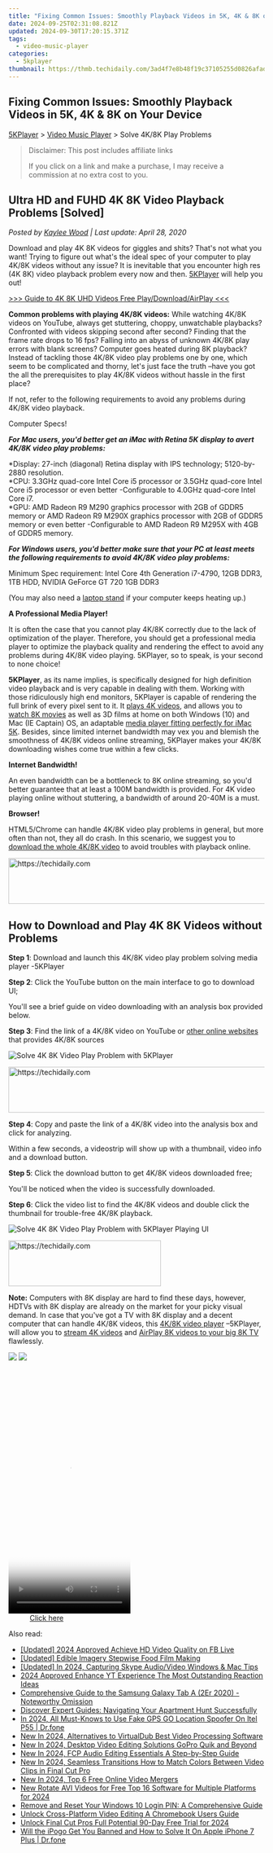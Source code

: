 ```yaml
---
title: "Fixing Common Issues: Smoothly Playback Videos in 5K, 4K & 8K on Your Device"
date: 2024-09-25T02:31:08.821Z
updated: 2024-09-30T17:20:15.371Z
tags:
  - video-music-player
categories:
  - 5kplayer
thumbnail: https://thmb.techidaily.com/3ad4f7e8b48f19c37105255d0826afad52f6608bef33c5c37cef1bfce8aa66b0.jpeg
---
```


## Fixing Common Issues: Smoothly Playback Videos in 5K, 4K & 8K on Your Device

[5KPlayer](https://tools.techidaily.com/5kplayer/products/) \> [Video Music Player](https://tools.techidaily.com/5kplayer/video-music-player/) \> Solve 4K/8K Play Problems

>  Disclaimer: This post includes affiliate links
>
>  If you click on a link and make a purchase, I may receive a commission at no extra cost to you.
>

## Ultra HD and FUHD 4K 8K Video Playback Problems \[Solved\]

 _Posted by [Kaylee Wood](https://www.quora.com/profile/Amanda-Hu-21) | Last update: April 28, 2020_

Download and play 4K 8K videos for giggles and shits? That's not what you want! Trying to figure out what's the ideal spec of your computer to play 4K/8K videos without any issue? It is inevitable that you encounter high res (4K 8K) video playback problem every now and then. [5KPlayer](https://tools.techidaily.com/5kplayer/products/) will help you out!

[\>>> Guide to 4K 8K UHD Videos Free Play/Download/AirPlay <<<](https://tools.techidaily.com/5kplayer/video-music-player/)

**Common problems with playing 4K/8K videos:** While watching 4K/8K videos on YouTube, always get stuttering, choppy, unwatchable playbacks? Confronted with videos skipping second after second? Finding that the frame rate drops to 16 fps? Falling into an abyss of unknown 4K/8K play errors with blank screens? Computer goes heated during 8K playback? Instead of tackling those 4K/8K video play problems one by one, which seem to be complicated and thorny, let's just face the truth –have you got the all the prerequisites to play 4K/8K videos without hassle in the first place? 

If not, refer to the following requirements to avoid any problems during 4K/8K video playback.

Computer Specs!

**_For Mac users, you'd better get an iMac with Retina 5K display to avert 4K/8K video play problems:_** 

\*Display: 27-inch (diagonal) Retina display with IPS technology; 5120-by-2880 resolution.   
 \*CPU: 3.3GHz quad-core Intel Core i5 processor or 3.5GHz quad-core Intel Core i5 processor or even better -Configurable to 4.0GHz quad-core Intel Core i7.  
 \*GPU: AMD Radeon R9 M290 graphics processor with 2GB of GDDR5 memory or AMD Radeon R9 M290X graphics processor with 2GB of GDDR5 memory or even better -Configurable to AMD Radeon R9 M295X with 4GB of GDDR5 memory.

**_For Windows users, you'd better make sure that your PC at least meets the following requirements to avoid 4K/8K video play problems:_**

Minimum Spec requirement: Intel Core 4th Generation i7-4790, 12GB DDR3, 1TB HDD, NVIDIA GeForce GT 720 1GB DDR3

(You may also need a [laptop stand](https://wfhadviser.com/product-reviews/best-laptop-stands-for-desks/) if your computer keeps heating up.)

**A Professional Media Player!** 

It is often the case that you cannot play 4K/8K correctly due to the lack of optimization of the player. Therefore, you should get a professional media player to optimize the playback quality and rendering the effect to avoid any problems during 4K/8K video playing. 5KPlayer, so to speak, is your second to none choice!

**5KPlayer**, as its name implies, is specifically designed for high definition video playback and is very capable in dealing with them. Working with those ridiculously high end monitors, 5KPlayer is capable of rendering the full brink of every pixel sent to it. It [plays 4K videos](https://tools.techidaily.com/5kplayer/video-music-player/), and allows you to [watch 8K movies](https://tools.techidaily.com/5kplayer/video-music-player/) as well as 3D films at home on both Windows (10) and Mac (IE Captain) OS, an adaptable [media player fitting perfectly for iMac 5K](https://tools.techidaily.com/5kplayer/5k-player/). Besides, since limited internet bandwidth may vex you and blemish the smoothness of 4K/8K videos online streaming, 5KPlayer makes your 4K/8K downloading wishes come true within a few clicks. 

**Internet Bandwidth!**

An even bandwidth can be a bottleneck to 8K online streaming, so you'd better guarantee that at least a 100M bandwidth is provided. For 4K video playing online without stuttering, a bandwidth of around 20-40M is a must.

**Browser!**

HTML5/Chrome can handle 4K/8K video play problems in general, but more often than not, they all do crash. In this scenario, we suggest you to [download the whole 4K/8K video](https://tools.techidaily.com/5kplayer/youtube-download/) to avoid troubles with playback online.

<!-- affiliate ads begin -->
<a href="https://homestyler.sjv.io/c/5597632/1943647/22993" target="_top" id="1943647">
  <img src="//a.impactradius-go.com/display-ad/22993-1943647" border="0" alt="https://techidaily.com" width="728" height="90"/>
</a>
<img height="0" width="0" src="https://homestyler.sjv.io/i/5597632/1943647/22993" style="position:absolute;visibility:hidden;" border="0" />
<!-- affiliate ads end -->

## How to Download and Play 4K 8K Videos without Problems

**Step 1**: Download and launch this 4K/8K video play problem solving media player -5KPlayer

**Step 2**: Click the YouTube button on the main interface to go to download UI;

You'll see a brief guide on video downloading with an analysis box provided below.

**Step 3**: Find the link of a 4K/8K video on YouTube or [other online websites](https://tools.techidaily.com/5kplayer/youtube-download/) that provides 4K/8K sources

![Solve 4K 8K Video Play Problem with 5KPlayer](https://www.5kplayer.com/video-music-player/img/download-8k-movies.jpg) 

<!-- affiliate ads begin -->
<a href="https://appsumo.8odi.net/c/5597632/2075476/7443" target="_top" id="2075476">
  <img src="//a.impactradius-go.com/display-ad/7443-2075476" border="0" alt="https://techidaily.com" width="728" height="90"/>
</a>
<img height="0" width="0" src="https://appsumo.8odi.net/i/5597632/2075476/7443" style="position:absolute;visibility:hidden;" border="0" />
<!-- affiliate ads end -->

**Step 4**: Copy and paste the link of a 4K/8K video into the analysis box and click for analyzing.

Within a few seconds, a videostrip will show up with a thumbnail, video info and a download button.

**Step 5**: Click the download button to get 4K/8K videos downloaded free;

You'll be noticed when the video is successfully downloaded.

**Step 6**: Click the video list to find the 4K/8K videos and double click the thumbnail for trouble-free 4K/8K playback. 

![Solve 4K 8K Video Play Problem with 5KPlayer Playing UI](https://www.5kplayer.com/video-music-player/img/play-8k-movies-on-mac.jpg)

<!-- affiliate ads begin -->
<a href="https://aligracehair.sjv.io/c/5597632/2036481/19272" target="_top" id="2036481">
  <img src="//a.impactradius-go.com/display-ad/19272-2036481" border="0" alt="https://techidaily.com" width="300" height="90"/>
</a>
<img height="0" width="0" src="https://aligracehair.sjv.io/i/5597632/2036481/19272" style="position:absolute;visibility:hidden;" border="0" />
<!-- affiliate ads end -->

**Note:** Computers with 8K display are hard to find these days, however, HDTVs with 8K display are already on the market for your picky visual demand. In case that you've got a TV with 8K display and a decent computer that can handle 4K/8K videos, this [4K/8K video player](https://tools.techidaily.com/5kplayer/video-music-player/) –5KPlayer, will allow you to [stream 4K videos](https://tools.techidaily.com/5kplayer/airplay/) and [AirPlay 8K videos to your big 8K TV](https://tools.techidaily.com/5kplayer/airplay/) flawlessly. 

[![](https://www.5kplayer.com/video-music-player/../button/freedownwhitewin.png)](https://tools.techidaily.com/5kplayer/products/) [![](https://www.5kplayer.com/video-music-player/../button/freedownbackmac.png)](https://tools.techidaily.com/5kplayer/products/)

<!-- affiliate ads begin -->
<span id="1770544">
					<video width="240" height="480" style="cursor:pointer"
           poster="//a.impactradius-go.com/display-clicktoplayimage/1770544.png"
           onclick="if(!this.playClicked){this.play();this.setAttribute('controls',true);this.playClicked=true;}">
	   <source src="//a.impactradius-go.com/display-ad/20702-1770544">
	   <img src="//a.impactradius-go.com/display-clicktoplayimage/1770544.png" style="border: none; height: 100%; width: 100%; object-fit: contain">
	</video>
	<div style="width:150px;text-align:center"><a href="javascript:window.open(decodeURIComponent('https%3A%2F%2Ftokenmetrics.sjv.io%2Fc%2F5597632%2F1770544%2F20702'), '_blank');void(0);">Click here</a></div>
</span>
<img height="0" width="0" src="https://imp.pxf.io/i/5597632/1770544/20702" style="position:absolute;visibility:hidden;" border="0" />
<!-- affiliate ads end -->

<ins class="adsbygoogle"
     style="display:block"
     data-ad-format="autorelaxed"
     data-ad-client="ca-pub-7571918770474297"
     data-ad-slot="1223367746"></ins>

<ins class="adsbygoogle"
     style="display:block"
     data-ad-client="ca-pub-7571918770474297"
     data-ad-slot="8358498916"
     data-ad-format="auto"
     data-full-width-responsive="true"></ins>

<span class="atpl-alsoreadstyle">Also read:</span>
<div><ul>
<li><a href="https://facebook-video-content.techidaily.com/updated-2024-approved-achieve-hd-video-quality-on-fb-live/"><u>[Updated] 2024 Approved Achieve HD Video Quality on FB Live</u></a></li>
<li><a href="https://youtube-zero.techidaily.com/ed-edible-imagery-stepwise-food-film-making/"><u>[Updated] Edible Imagery Stepwise Food Film Making</u></a></li>
<li><a href="https://screen-recording.techidaily.com/updated-in-2024-capturing-skype-audiovideo-windows-and-mac-tips/"><u>[Updated] In 2024, Capturing Skype Audio/Video Windows & Mac Tips</u></a></li>
<li><a href="https://youtube-videos.techidaily.com/2024-approved-enhance-yt-experience-the-most-outstanding-reaction-ideas/"><u>2024 Approved Enhance YT Experience The Most Outstanding Reaction Ideas</u></a></li>
<li><a href="https://buynow-reviews.techidaily.com/comprehensive-guide-to-the-samsung-galaxy-tab-a-2er-2020-noteworthy-omission/"><u>Comprehensive Guide to the Samsung Galaxy Tab A (2Er 2020) - Noteworthy Omission</u></a></li>
<li><a href="https://techno-recovery.techidaily.com/discover-expert-guides-navigating-your-apartment-hunt-successfully/"><u>Discover Expert Guides: Navigating Your Apartment Hunt Successfully</u></a></li>
<li><a href="https://change-location.techidaily.com/in-2024-all-must-knows-to-use-fake-gps-go-location-spoofer-on-itel-p55-drfone-by-drfone-virtual-android/"><u>In 2024, All Must-Knows to Use Fake GPS GO Location Spoofer On Itel P55 | Dr.fone</u></a></li>
<li><a href="https://video-creation-software.techidaily.com/new-in-2024-alternatives-to-virtualdub-best-video-processing-software/"><u>New In 2024, Alternatives to VirtualDub Best Video Processing Software</u></a></li>
<li><a href="https://video-creation-software.techidaily.com/new-in-2024-desktop-video-editing-solutions-gopro-quik-and-beyond/"><u>New In 2024, Desktop Video Editing Solutions GoPro Quik and Beyond</u></a></li>
<li><a href="https://video-creation-software.techidaily.com/new-in-2024-fcp-audio-editing-essentials-a-step-by-step-guide/"><u>New In 2024, FCP Audio Editing Essentials A Step-by-Step Guide</u></a></li>
<li><a href="https://video-creation-software.techidaily.com/new-in-2024-seamless-transitions-how-to-match-colors-between-video-clips-in-final-cut-pro/"><u>New In 2024, Seamless Transitions How to Match Colors Between Video Clips in Final Cut Pro</u></a></li>
<li><a href="https://video-creation-software.techidaily.com/new-in-2024-top-6-free-online-video-mergers/"><u>New In 2024, Top 6 Free Online Video Mergers</u></a></li>
<li><a href="https://video-creation-software.techidaily.com/new-rotate-avi-videos-for-free-top-16-software-for-multiple-platforms-for-2024/"><u>New Rotate AVI Videos for Free Top 16 Software for Multiple Platforms for 2024</u></a></li>
<li><a href="https://techtrends.techidaily.com/remove-and-reset-your-windows-10-login-pin-a-comprehensive-guide/"><u>Remove and Reset Your Windows 10 Login PIN: A Comprehensive Guide</u></a></li>
<li><a href="https://video-creation-software.techidaily.com/unlock-cross-platform-video-editing-a-chromebook-users-guide/"><u>Unlock Cross-Platform Video Editing A Chromebook Users Guide</u></a></li>
<li><a href="https://video-creation-software.techidaily.com/unlock-final-cut-pros-full-potential-90-day-free-trial-for-2024/"><u>Unlock Final Cut Pros Full Potential 90-Day Free Trial for 2024</u></a></li>
<li><a href="https://fake-location.techidaily.com/will-the-ipogo-get-you-banned-and-how-to-solve-it-on-apple-iphone-7-plus-drfone-by-drfone-virtual-ios/"><u>Will the iPogo Get You Banned and How to Solve It On Apple iPhone 7 Plus | Dr.fone</u></a></li>
</ul></div>

